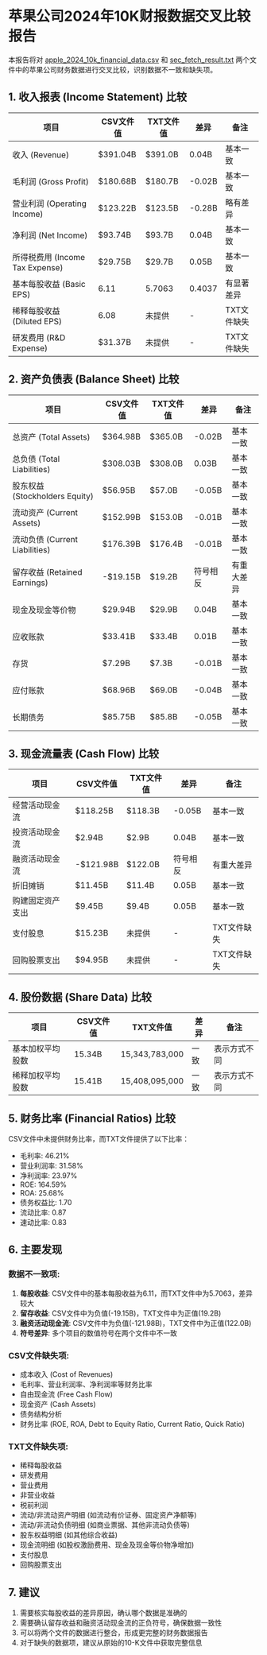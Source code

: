# 苹果公司2024年10K财报数据交叉比较报告

本报告将对 [apple_2024_10k_financial_data.csv](file:///Users/tingwang/work/sec_api_client/apple_2024_10k_financial_data.csv) 和 [sec_fetch_result.txt](file:///Users/tingwang/work/sec_api_client/sec_fetch_result.txt) 两个文件中的苹果公司财务数据进行交叉比较，识别数据不一致和缺失项。

## 1. 收入报表 (Income Statement) 比较

| 项目 | CSV文件值 | TXT文件值 | 差异 | 备注 |
|------|-----------|-----------|------|------|
| 收入 (Revenue) | $391.04B | $391.0B | 0.04B | 基本一致 |
| 毛利润 (Gross Profit) | $180.68B | $180.7B | -0.02B | 基本一致 |
| 营业利润 (Operating Income) | $123.22B | $123.5B | -0.28B | 略有差异 |
| 净利润 (Net Income) | $93.74B | $93.7B | 0.04B | 基本一致 |
| 所得税费用 (Income Tax Expense) | $29.75B | $29.7B | 0.05B | 基本一致 |
| 基本每股收益 (Basic EPS) | 6.11 | 5.7063 | 0.4037 | 有显著差异 |
| 稀释每股收益 (Diluted EPS) | 6.08 | 未提供 | - | TXT文件缺失 |
| 研发费用 (R&D Expense) | $31.37B | 未提供 | - | TXT文件缺失 |

## 2. 资产负债表 (Balance Sheet) 比较

| 项目 | CSV文件值 | TXT文件值 | 差异 | 备注 |
|------|-----------|-----------|------|------|
| 总资产 (Total Assets) | $364.98B | $365.0B | -0.02B | 基本一致 |
| 总负债 (Total Liabilities) | $308.03B | $308.0B | 0.03B | 基本一致 |
| 股东权益 (Stockholders Equity) | $56.95B | $57.0B | -0.05B | 基本一致 |
| 流动资产 (Current Assets) | $152.99B | $153.0B | -0.01B | 基本一致 |
| 流动负债 (Current Liabilities) | $176.39B | $176.4B | -0.01B | 基本一致 |
| 留存收益 (Retained Earnings) | -$19.15B | $19.2B | 符号相反 | 有重大差异 |
| 现金及现金等价物 | $29.94B | $29.9B | 0.04B | 基本一致 |
| 应收账款 | $33.41B | $33.4B | 0.01B | 基本一致 |
| 存货 | $7.29B | $7.3B | -0.01B | 基本一致 |
| 应付账款 | $68.96B | $69.0B | -0.04B | 基本一致 |
| 长期债务 | $85.75B | $85.8B | -0.05B | 基本一致 |

## 3. 现金流量表 (Cash Flow) 比较

| 项目 | CSV文件值 | TXT文件值 | 差异 | 备注 |
|------|-----------|-----------|------|------|
| 经营活动现金流 | $118.25B | $118.3B | -0.05B | 基本一致 |
| 投资活动现金流 | $2.94B | $2.9B | 0.04B | 基本一致 |
| 融资活动现金流 | -$121.98B | $122.0B | 符号相反 | 有重大差异 |
| 折旧摊销 | $11.45B | $11.4B | 0.05B | 基本一致 |
| 购建固定资产支出 | $9.45B | $9.4B | 0.05B | 基本一致 |
| 支付股息 | $15.23B | 未提供 | - | TXT文件缺失 |
| 回购股票支出 | $94.95B | 未提供 | - | TXT文件缺失 |

## 4. 股份数据 (Share Data) 比较

| 项目 | CSV文件值 | TXT文件值 | 差异 | 备注 |
|------|-----------|-----------|------|------|
| 基本加权平均股数 | 15.34B | 15,343,783,000 | 一致 | 表示方式不同 |
| 稀释加权平均股数 | 15.41B | 15,408,095,000 | 一致 | 表示方式不同 |

## 5. 财务比率 (Financial Ratios) 比较

CSV文件中未提供财务比率，而TXT文件提供了以下比率：
- 毛利率: 46.21%
- 营业利润率: 31.58%
- 净利润率: 23.97%
- ROE: 164.59%
- ROA: 25.68%
- 债务权益比: 1.70
- 流动比率: 0.87
- 速动比率: 0.83

## 6. 主要发现

### 数据不一致项:
1. **每股收益**: CSV文件中的基本每股收益为6.11，而TXT文件中为5.7063，差异较大
2. **留存收益**: CSV文件中为负值(-19.15B)，TXT文件中为正值(19.2B)
3. **融资活动现金流**: CSV文件中为负值(-121.98B)，TXT文件中为正值(122.0B)
4. **符号差异**: 多个项目的数值符号在两个文件中不一致

### CSV文件缺失项:
- 成本收入 (Cost of Revenues)
- 毛利率、营业利润率、净利润率等财务比率
- 自由现金流 (Free Cash Flow)
- 现金资产 (Cash Assets)
- 债务结构分析
- 财务比率 (ROE, ROA, Debt to Equity Ratio, Current Ratio, Quick Ratio)

### TXT文件缺失项:
- 稀释每股收益
- 研发费用
- 营业费用
- 非营业收益
- 税前利润
- 流动/非流动资产明细 (如流动有价证券、固定资产净额等)
- 流动/非流动负债明细 (如商业票据、其他非流动负债等)
- 股东权益明细 (如其他综合收益)
- 现金流明细 (如股权激励费用、现金及现金等价物净增加)
- 支付股息
- 回购股票支出

## 7. 建议

1. 需要核实每股收益的差异原因，确认哪个数据是准确的
2. 需要确认留存收益和融资活动现金流的正负符号，确保数据一致性
3. 可以将两个文件的数据进行整合，形成更完整的财务数据报告
4. 对于缺失的数据项，建议从原始的10-K文件中获取完整信息